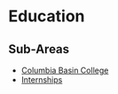 # Education

## Sub-Areas

- [Columbia Basin College](./Columbia_Basin_College.md)
- [Internships](./Internships.md)
